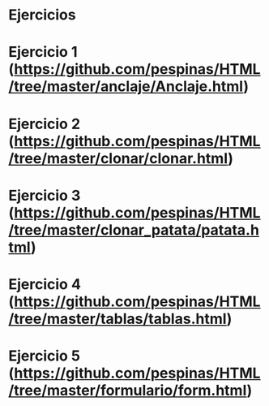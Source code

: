 # Ejercicios

# Ejercicio 1 (https://github.com/pespinas/HTML/tree/master/anclaje/Anclaje.html)
# Ejercicio 2 (https://github.com/pespinas/HTML/tree/master/clonar/clonar.html)
# Ejercicio 3 (https://github.com/pespinas/HTML/tree/master/clonar_patata/patata.html)
# Ejercicio 4 (https://github.com/pespinas/HTML/tree/master/tablas/tablas.html)
# Ejercicio 5 (https://github.com/pespinas/HTML/tree/master/formulario/form.html)

